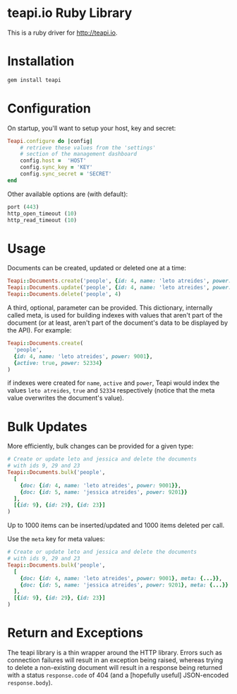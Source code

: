# teapi.io Ruby Library
This is a ruby driver for <http://teapi.io>.

# Installation

```ruby
gem install teapi
```

# Configuration
On startup, you'll want to setup your host, key and secret:

```ruby
Teapi.configure do |config|
	# retrieve these values from the 'settings'
	# section of the management dashboard
	config.host =  'HOST'
	config.sync_key = 'KEY'
	config.sync_secret = 'SECRET'
end
```

Other available options are (with default):

```ruby
port (443)
http_open_timeout (10)
http_read_timeout (10)
```

# Usage
Documents can be created, updated or deleted one at a time:

```ruby
Teapi::Documents.create('people', {id: 4, name: 'leto atreides', power: 9001})
Teapi::Documents.update('people', {id: 4, name: 'leto atreides', power: 9002})
Teapi::Documents.delete('people', 4)
```

A third, optional, parameter can be provided. This dictionary, internally called meta, is used for building indexes with values that aren't part of the document (or at least, aren't part of the document's data to be displayed by the API). For example:

```ruby
Teapi::Documents.create(
  'people',
  {id: 4, name: 'leto atreides', power: 9001},
  {active: true, power: 52334}
)
```

if indexes were created for `name`, `active` and `power`, Teapi would index the values `leto atreides`, `true` and `52334` respectively (notice that the meta value overwrites the document's value).

# Bulk Updates
More efficiently, bulk changes can be provided for a given type:

```ruby
# Create or update leto and jessica and delete the documents
# with ids 9, 29 and 23
Teapi::Documents.bulk('people',
  [
    {doc: {id: 4, name: 'leto atreides', power: 9001}},
    {doc: {id: 5, name: 'jessica atreides', power: 9201}}
  ],
  [{id: 9}, {id: 29}, {id: 23}]
)
```

Up to 1000 items can be inserted/updated and 1000 items deleted per call.

Use the `meta` key for meta values:

```ruby
# Create or update leto and jessica and delete the documents
# with ids 9, 29 and 23
Teapi::Documents.bulk('people',
  [
    {doc: {id: 4, name: 'leto atreides', power: 9001}, meta: {...}},
    {doc: {id: 5, name: 'jessica atreides', power: 9201}, meta: {...}}
  ],
  [{id: 9}, {id: 29}, {id: 23}]
)
```

# Return and Exceptions
The teapi library is a thin wrapper around the HTTP library. Errors such as connection failures will result in an exception being raised, whereas trying to delete a non-existing document will result in a response being returned with a status `response.code` of 404 (and a [hopefully useful] JSON-encoded `response.body`).

